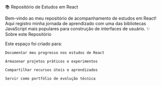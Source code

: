 📚 Repositório de Estudos em React

Bem-vindo ao meu repositório de acompanhamento de estudos em React! Aqui registro minha jornada de aprendizado com uma das bibliotecas JavaScript mais populares para construção de interfaces de usuário.
✨ Sobre este Repositório

Este espaço foi criado para:

    Documentar meu progresso nos estudos de React

    Armazenar projetos práticos e experimentos

    Compartilhar recursos úteis e aprendizados

    Servir como portfólio de evolução técnica
